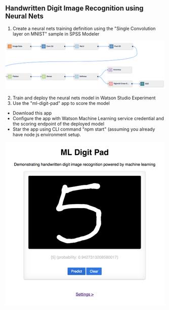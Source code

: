 ## Handwritten Digit Image Recognition using Neural Nets

1. Create a neural nets training definition using the "Single Convolution layer on MNIST" sample in SPSS Modeler

![](https://github.com/mlhubca/app/blob/master/ml-digit-pad/images/model.png)

2. Train and deploy the neural nets model in Watson Studio Experiment
3. Use the "ml-digit-pad" app to score the model
  - Download this app
  - Configure the app with Watson Machine Learning service credential and the scoring endpoint of the deployed model
  - Star the app using CLI command "npm start" (assuming you already have node js environment setup.

![](https://github.com/mlhubca/app/blob/master/ml-digit-pad/images/pad.png)
